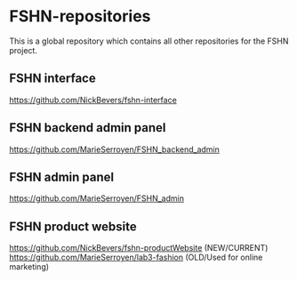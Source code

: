 # FSHN-repositories
This is a global repository which contains all other repositories for the FSHN project. 

## FSHN interface
https://github.com/NickBevers/fshn-interface

## FSHN backend admin panel
https://github.com/MarieSerroyen/FSHN_backend_admin

## FSHN admin panel
https://github.com/MarieSerroyen/FSHN_admin

## FSHN product website
https://github.com/NickBevers/fshn-productWebsite (NEW/CURRENT)
https://github.com/MarieSerroyen/lab3-fashion (OLD/Used for online marketing)

